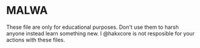 # MALWA
These file are only for educational purposes. Don't use them to harsh anyone instead learn something new. 
I @hakxcore is not resposible for your actions with these files.
